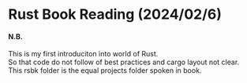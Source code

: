 # Rust Book Reading (2024/02/6)

#### N.B.
This is my first introduciton into world of Rust.\
So that code do not follow of best practices and cargo layout not clear.\
This rsbk folder is the equal projects folder spoken in book.
